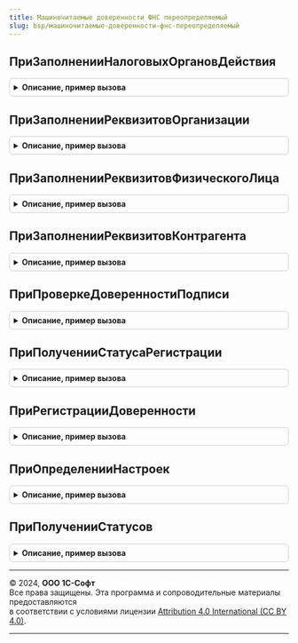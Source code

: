 ```yaml
---
title: Машиночитаемые доверенности ФНС переопределяемый
slug: bsp/машиночитаемые-доверенности-фнс-переопределяемый
---
```



## ПриЗаполненииНалоговыхОргановДействия
<details style="margin: 1em 0; padding: 0.5em; border: 1px solid #ccc; border-radius: 6px;">

<summary style="font-weight: bold; cursor: pointer;">Описание, пример вызова</summary>

```bsl

// При заполнении налоговых органов действия.
//
// Параметры:
//  Организации - Массив, Неопределено
//  НалоговыеОрганыДействия - ТаблицаЗначений
//
Процедура ПриЗаполненииНалоговыхОргановДействия(Организации, НалоговыеОрганыДействия) Экспорт
```

Пример вызова
```bsl
МашиночитаемыеДоверенностиФНСПереопределяемый.ПриЗаполненииНалоговыхОргановДействия(Организации, НалоговыеОрганыДействия) 
```
</details>

## ПриЗаполненииРеквизитовОрганизации
<details style="margin: 1em 0; padding: 0.5em; border: 1px solid #ccc; border-radius: 6px;">

<summary style="font-weight: bold; cursor: pointer;">Описание, пример вызова</summary>

```bsl

// Вызывается в форме машиночитаемой доверенности для заполнения реквизитов организации при выборе доверителя и представителя,
// если выбран вид представителя/доверителя "Организация".
//
// Параметры:
//  Организация - ОпределяемыйТип.Организация - ссылка на организацию, реквизиты которой надо заполнить.
//  Реквизиты - Структура:
//                * ЭтоИндивидуальныйПредприниматель - Булево
//                * ЭтоИностраннаяОрганизация - Булево
//                * ЭтоФилиал - Булево
//                * НаименованиеПолное - Строка
//                * НаименованиеСокращенное - Строка
//                * ИНН - Строка
//                * КПП - Строка
//                * ОГРН - Строка
//                * ЭлектроннаяПочта - Строка
//                * ЭлектроннаяПочтаЗначение - Строка - в формате JSON, как его возвращает
//                  функция КонтактнаяИнформацияОбъекта общего модуля УправлениеКонтактнойИнформацией.
//                * Телефон - Строка
//                * ТелефонЗначение - Строка - в формате JSON, как его возвращает
//                  функция КонтактнаяИнформацияОбъекта общего модуля УправлениеКонтактнойИнформацией.
//                Заполняются для иностранной организации:
//                * НомерЗаписиОбАккредитации - Строка
//                * СтранаРегистрации - СправочникСсылка.СтраныМира
//                * СтранаРегистрацииКод - Строка
//                * РегистрационныйНомерВСтранеРегистрации - Строка
//                * НаименованиеРегистрирующегоОргана - Строка
//                * КодНалогоплательщикаВСтранеРегистрации - Строка
//                * ФактическийАдрес - Строка
//                * ФактическийАдресЗначение - Строка - в формате JSON, как его возвращает
//                  функция КонтактнаяИнформацияОбъекта общего модуля УправлениеКонтактнойИнформацией.
//                * ЮридическийАдресВСтранеРегистрации - Строка
//                * ЮридическийАдресВСтранеРегистрацииЗначение - Строка - в формате JSON, как его возвращает
//                  функция КонтактнаяИнформацияОбъекта общего модуля УправлениеКонтактнойИнформацией.
//                Заполняются для российской организации:
//                * НаименованиеУчредительногоДокумента - Строка
//                * ЮридическийАдрес - Строка
//                * ЮридическийАдресЗначение - Строка - в формате JSON, как его возвращает
//                  функция КонтактнаяИнформацияОбъекта общего модуля УправлениеКонтактнойИнформацией.
//                Заполняются для филиала:
//                * РегистрационныйНомерФилиала - Строка
//                Данные о физическом лице с правом действия без доверенности:
//                * ЛицоБезДоверенности - ОпределяемыйТип.ФизическоеЛицо
//                * РеквизитыЛицаБезДоверенности - см. ПриЗаполненииРеквизитовФизическогоЛица.Реквизиты
//
//  СтандартнаяОбработка - Булево - установите в Ложь, если нужно отменить заполнение реквизитов из подсистемы Организации
//
Процедура ПриЗаполненииРеквизитовОрганизации(Организация, Реквизиты, СтандартнаяОбработка) Экспорт
```

Пример вызова
```bsl
МашиночитаемыеДоверенностиФНСПереопределяемый.ПриЗаполненииРеквизитовОрганизации(Организация, Реквизиты, СтандартнаяОбработка) 
```
</details>

## ПриЗаполненииРеквизитовФизическогоЛица
<details style="margin: 1em 0; padding: 0.5em; border: 1px solid #ccc; border-radius: 6px;">

<summary style="font-weight: bold; cursor: pointer;">Описание, пример вызова</summary>

```bsl

// Вызывается в форме машиночитаемой доверенности для заполнения реквизитов физического лица при выборе доверителя и представителя,
// если выбран вид представителя/доверителя "Физическое лицо".
//
// Параметры:
//  ФизическоеЛицо - ОпределяемыйТип.ФизическоеЛицо - ссылка на физлицо, реквизиты которого надо заполнить.
//  Реквизиты - Структура:
//               * ЭтоИндивидуальныйПредприниматель - Булево
//               * ЭтоФизическоеЛицо - Булево
//               * ЭтоДолжностноеЛицо - Булево
//               * ДолжностьЛицаДоверителя - Строка
//               * Фамилия - Строка
//               * Имя - Строка
//               * Отчество - Строка
//               * Пол - Число - 1 - мужской, 2 - женский
//               * ИННФЛ - Строка
//               * СтраховойНомерПФР - Строка
//               * АдресРегистрации - Строка
//               * АдресРегистрацииЗначение - Строка - в формате JSON, как его возвращает
//                  функция КонтактнаяИнформацияОбъекта общего модуля УправлениеКонтактнойИнформацией.
//               * ЭлектроннаяПочта - Строка
//               * ЭлектроннаяПочтаЗначение - Строка - в формате JSON, как его возвращает
//                  функция КонтактнаяИнформацияОбъекта общего модуля УправлениеКонтактнойИнформацией.
//               * Телефон - Строка
//               * ТелефонЗначение - Строка - в формате JSON, как его возвращает
//                  функция КонтактнаяИнформацияОбъекта общего модуля УправлениеКонтактнойИнформацией.
//               * ДатаРождения - Дата
//               * ДокументВид - Строка
//               * ДокументНомер - Строка
//               * ДокументКемВыдан - Строка
//               * ДокументДатаВыдачи - Дата
//               * ДокументКодПодразделения - Строка - код подразделения в виде 999-999
//               * ДокументСрокДействия - Дата
//               * Гражданство - СправочникСсылка.СтраныМира
//               * БезГражданства - Булево
//               * МестоРождения - Строка
//               * НомерЗаписиЕдиногоРегистраНаселения - Строка
//
Процедура ПриЗаполненииРеквизитовФизическогоЛица(ФизическоеЛицо, Реквизиты) Экспорт
```

Пример вызова
```bsl
МашиночитаемыеДоверенностиФНСПереопределяемый.ПриЗаполненииРеквизитовФизическогоЛица(ФизическоеЛицо, Реквизиты) 
```
</details>

## ПриЗаполненииРеквизитовКонтрагента
<details style="margin: 1em 0; padding: 0.5em; border: 1px solid #ccc; border-radius: 6px;">

<summary style="font-weight: bold; cursor: pointer;">Описание, пример вызова</summary>

```bsl

// Вызывается в форме машиночитаемой доверенности для заполнения реквизитов контрагента при выборе доверителя и представителя,
// если выбран вид представителя/доверителя "Контрагент".
//
// Параметры:
//  Контрагент - ОпределяемыйТип.Контрагент - ссылка на контрагента, реквизиты которого надо заполнить.
//  Реквизиты - см. ПриЗаполненииРеквизитовОрганизации.Реквизиты
//
Процедура ПриЗаполненииРеквизитовКонтрагента(Контрагент, Реквизиты) Экспорт
```

Пример вызова
```bsl
МашиночитаемыеДоверенностиФНСПереопределяемый.ПриЗаполненииРеквизитовКонтрагента(Контрагент, Реквизиты) 
```
</details>

## ПриПроверкеДоверенностиПодписи
<details style="margin: 1em 0; padding: 0.5em; border: 1px solid #ccc; border-radius: 6px;">

<summary style="font-weight: bold; cursor: pointer;">Описание, пример вызова</summary>

```bsl

// Для выполнения прикладной проверки подписи по доверенности. Например, проверка соответствия реквизитов доверителя
// контрагенту, указанному в документе, и полномочий подписанта. Результаты проверки сохраняются в информационной базе.
//
// Параметры:
//  ДанныеДоверенности - Структура, ВыборкаИзРезультатаЗапроса:
//   * Ссылка - СправочникСсылка.МашиночитаемыеДоверенности
//   * ПодписанныйОбъект - ОпределяемыйТип.ПодписанныйОбъект - ссылка на подписанный объект.
//   * Полномочия - ТаблицаЗначений,  РезультатЗапроса - содержит реквизиты табличной части Полномочия справочника МашиночитаемыеДоверенности.
//   * Ограничения - ТаблицаЗначений, РезультатЗапроса - содержит реквизиты табличной части Ограничения справочника МашиночитаемыеДоверенности.
//  Сертификат - см. МашиночитаемыеДоверенностиФНС.ОтборДляДоверенностейПоСертификату.Сертификат
//  ПротоколПроверки - Соответствие из КлючИЗначение:
//   * Ключ - Строка - ключ проверки, для проверки полномочий и документа в протокол добавлены значения
//     с ключами "ПроверкаПолномочий" и "ПроверкаДокумента".
//   * Значение - см. МашиночитаемыеДоверенностиФНС.РезультатПроверкиДляПротокола
//
Процедура ПриПроверкеДоверенностиПодписи(ДанныеДоверенности, Сертификат, ПротоколПроверки) Экспорт
```

Пример вызова
```bsl
МашиночитаемыеДоверенностиФНСПереопределяемый.ПриПроверкеДоверенностиПодписи(ДанныеДоверенности, Сертификат, ПротоколПроверки) 
```
</details>

## ПриПолученииСтатусаРегистрации
<details style="margin: 1em 0; padding: 0.5em; border: 1px solid #ccc; border-radius: 6px;">

<summary style="font-weight: bold; cursor: pointer;">Описание, пример вызова</summary>

```bsl

// Переопределяет описание состояния доверенности в реестре Федеральной таможенной службы или другом.
//
// Параметры:
//  Доверенность - СправочникСсылка.МашиночитаемыеДоверенности
//  РегистрацияВРеестре - Структура:
//   * ПоказыватьРегистрироватьВРеестре - Булево - показывать флажок регистрации в реестре.
//   * ЗаголовокФлажкаРегистрации - Строка - заголовок флажка регистрации в реестре.
//   * ПодсказкаРегистрации - Строка - подсказка флажка регистрации.
//   * ЗарегистрированаВРеестре - Неопределено, Булево - признак необходимости регистрации в реестре.
//      Если указано Неопределено, требуется заполнить, если Булево - запомнить.
//   * СостояниеРегистрации - Строка, ФорматированнаяСтрока
//   * ПодсказкаСостояния - Строка - подсказка состояния регистрации.
//   * Картинка - Строка - имя картинки статуса в строке состояния.
//   * ПолномочияПриОткрытии - Неопределено, Массив из Строка - список кодов полномочий, переданных в параметре при открытии
//     формы. Можно анализировать и не отображать флажок регистрации, если полномочия относятся к другой подсистеме.
//   * ВыбранныеПолномочия - Структура:
//     ** Полномочия -  ТаблицаЗначений
//     ** Ограничения - ТаблицаЗначений
//   * КодыПолномочийДляДобавления - Массив из Строка - коды полномочий, которые предлагать добавить при выборе флажка регистрации.
//     Если одно из них уже выбрано, предложение о добавлении не выводится.
//
Процедура ПриПолученииСтатусаРегистрации(Доверенность, РегистрацияВРеестре) Экспорт
```

Пример вызова
```bsl
МашиночитаемыеДоверенностиФНСПереопределяемый.ПриПолученииСтатусаРегистрации(Доверенность, РегистрацияВРеестре) 
```
</details>

## ПриРегистрацииДоверенности
<details style="margin: 1em 0; padding: 0.5em; border: 1px solid #ccc; border-radius: 6px;">

<summary style="font-weight: bold; cursor: pointer;">Описание, пример вызова</summary>

```bsl

// Переопределяет процедуру регистрации в реестре Федеральной таможенной службы или другом.
//
// Параметры:
//  Доверенность - СправочникСсылка.МашиночитаемыеДоверенности
//
Процедура ПриРегистрацииДоверенности(Доверенность) Экспорт
```

Пример вызова
```bsl
МашиночитаемыеДоверенностиФНСПереопределяемый.ПриРегистрацииДоверенности(Доверенность) 
```
</details>

## ПриОпределенииНастроек
<details style="margin: 1em 0; padding: 0.5em; border: 1px solid #ccc; border-radius: 6px;">

<summary style="font-weight: bold; cursor: pointer;">Описание, пример вызова</summary>

```bsl

// Переопределяет процедуру настроек формы списка для реестра Федеральной таможенной службы или другого.
//
// Параметры:
//  Настройки - Структура:
//   * ПоказыватьСтатусВФормеСписка - Булево - показывать статус в реестре в форме списка.
//   * ЗаголовокКолонкиСтатуса      - Строка - заголовок колонки статуса в форме списка.
//   * КартинкаКолонкиСтатуса       - Картинка - картинка колонки статуса в форме списка.
//   * КоллекцияКартинокДляСтроки   - Картинка - коллекция для картинки строки.
//
Процедура ПриОпределенииНастроек(Настройки) Экспорт
```

Пример вызова
```bsl
МашиночитаемыеДоверенностиФНСПереопределяемый.ПриОпределенииНастроек(Настройки) 
```
</details>

## ПриПолученииСтатусов
<details style="margin: 1em 0; padding: 0.5em; border: 1px solid #ccc; border-radius: 6px;">

<summary style="font-weight: bold; cursor: pointer;">Описание, пример вызова</summary>

```bsl

// Переопределяет процедуру получения статусов доверенностей для реестра Федеральной таможенной службы или другого.
//
// Параметры:
//  Доверенности - Массив из СправочникСсылка.МашиночитаемыеДоверенности
//  Статусы - Соответствие из КлючИЗначение:
//   * Ключ     - СправочникСсылка.МашиночитаемыеДоверенности
//   * Значение - Структура:
//                 ** ИндексКартинки - Число - картинка колонки статуса в форме списка.
//                 ** Статус         - Строка
//
Процедура ПриПолученииСтатусов(Доверенности, Статусы) Экспорт
```

Пример вызова
```bsl
МашиночитаемыеДоверенностиФНСПереопределяемый.ПриПолученииСтатусов(Доверенности, Статусы) 
```
</details>

---

© 2024, **ООО 1С-Софт**  
Все права защищены. Эта программа и сопроводительные материалы предоставляются  
в соответствии с условиями лицензии [Attribution 4.0 International (CC BY 4.0)](https://creativecommons.org/licenses/by/4.0/legalcode).

---
